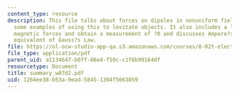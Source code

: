 ```yaml
---
content_type: resource
description: This file talks about forces on dipoles in nonuniform fields, and show
  some examples of using this to levitate objects. It also includes a lab to measure
  magnetic forces and obtain a measurement of ?0 and discusses Ampere?s Law, the magnetic
  equivalent of Gauss?s Law.
file: https://ol-ocw-studio-app-qa.s3.amazonaws.com/courses/8-02t-electricity-and-magnetism-spring-2005/1264ee38b53a9ead58451304f5663059_summary_w07d2.pdf
file_type: application/pdf
parent_uid: a1134647-b0ff-86e4-f59c-c1f6b99164df
resourcetype: Document
title: summary_w07d2.pdf
uid: 1264ee38-b53a-9ead-5845-1304f5663059
---
```

